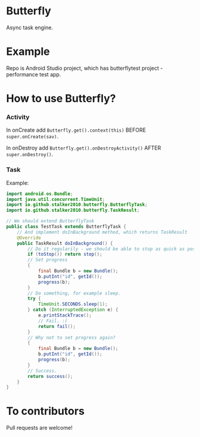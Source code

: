 Butterfly
=========
Async task engine.
# Example
Repo is Android Studio project, which has butterflytest project - performance test app.
# How to use Butterfly?
### Activity
In onCreate add ```Butterfly.get().context(this)``` BEFORE ```super.onCreate(sav)```.

In onDestroy add ```Butterfly.get().onDestroyActivity()``` AFTER ```super.onDestroy()```.
### Task
Example:
```java
import android.os.Bundle;
import java.util.concurrent.TimeUnit;
import io.github.stalker2010.butterfly.ButterflyTask;
import io.github.stalker2010.butterfly.TaskResult;

// We should extend ButterflyTask
public class TestTask extends ButterflyTask {
    // And implement doInBackground method, which returns TaskResult
    @Override
    public TaskResult doInBackground() {
        // Do it regularily - we should be able to stop as quick as possible.
        if (toStop()) return stop();
        // Set progress
        {
            final Bundle b = new Bundle();
            b.putInt("id", getId());
            progress(b);
        }
        // Do something, for example sleep.
        try {
            TimeUnit.SECONDS.sleep(1);
        } catch (InterruptedException e) {
            e.printStackTrace();
            // Fail. :(
            return fail();
        }
        // Why not to set progress again?
        {
            final Bundle b = new Bundle();
            b.putInt("id", getId());
            progress(b);
        }
        // Success.
        return success();
    }
}
```
# To contributors
Pull requests are welcome!
